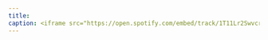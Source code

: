 ```yaml
---
title: 
caption: <iframe src="https://open.spotify.com/embed/track/1T11Lr2SwvcrelOf8Pw0yC" width="100%" height="80" frameBorder="0" allowtransparency="true" allow="encrypted-media"></iframe>
---
```

